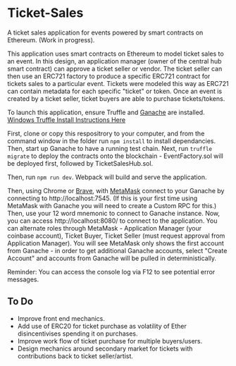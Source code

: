 # Ticket-Sales
A ticket sales application for events powered by smart contracts on Ethereum. (Work in progress). 

This application uses smart contracts on Ethereum to model ticket sales to an event. In this design, an application manager (owner of the central hub smart contract) can approve a ticket seller or vendor. The ticket seller can then use an ERC721 factory to produce a specific ERC721 contract for tickets sales to a particular event. Tickets were modeled this way as ERC721 can contain metadata for each specific "ticket" or token. Once an event is created by a ticket seller, ticket buyers are able to purchase tickets/tokens.

To launch this application, ensure Truffle and [Ganache](http://truffleframework.com/ganache/) are installed. [Windows Truffle Install Instructions Here](http://truffleframework.com/tutorials/how-to-install-truffle-and-testrpc-on-windows-for-blockchain-development) 

First, clone or copy this respositrory to your computer, and from the command window in the folder run `npm install` to install dependancies. Then, start up Ganache to have a running test chain. Next, run `truffle migrate` to deploy the contracts onto the blockchain - EventFactory.sol will be deployed first, followed by TicketSalesHub.sol. 

Then, run `npm run dev`. Webpack will build and serve the application.

Then, using Chrome or [Brave](https://brave.com/), with [MetaMask](https://metamask.io/) connect to your Ganache by connecting to http://localhost:7545. (If this is your first time using MetaMask with Ganache you will need to create a Custom RPC for this.) Then, use your 12 word mnemonic to connect to Ganache instance. Now, you can access http://localhost:8080/ to connect to the application. You can alternate roles through MetaMask - Application Manager (your coinbase account), Ticket Buyer, Ticket Seller (must request approval from Application Manager). You will see MetaMask only shows the first account from Ganache - in order to get additional Ganache accounts, select "Create Account" and accounts from Ganache will be pulled in deterministically. 

Reminder: You can access the console log via F12 to see potential error messages.

## To Do 
* Improve front end mechanics. 
* Add use of ERC20 for ticket purchase as volatility of Ether disincentivises spending it on purchases.  
* Improve work flow of ticket purchase for multiple buyers/users. 
* Design mechanics around secondary market for tickets with contributions back to ticket seller/artist. 
